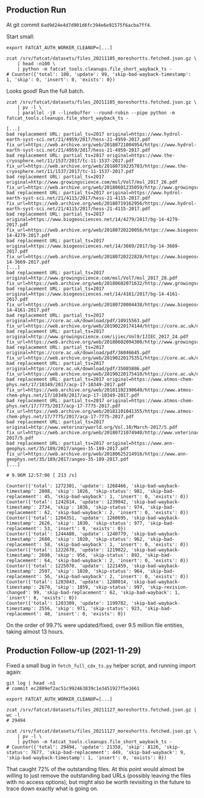 
## Production Run

At git commit `6ad9d24e4d7d901d6fc394e6e91575f6acba7ff4`.

Start small:

    export FATCAT_AUTH_WORKER_CLEANUP=[...]

    zcat /srv/fatcat/datasets/files_20211105_moreshortts.fetched.json.gz \
        | head -n100 \
        | python -m fatcat_tools.cleanups.file_short_wayback_ts -
    # Counter({'total': 100, 'update': 99, 'skip-bad-wayback-timestamp': 1, 'skip': 0, 'insert': 0, 'exists': 0})

Looks good! Run the full batch.

    zcat /srv/fatcat/datasets/files_20211105_moreshortts.fetched.json.gz \
        | pv -l \
        | parallel -j8 --linebuffer --round-robin --pipe python -m fatcat_tools.cleanups.file_short_wayback_ts -

    [...]
    bad replacement URL: partial_ts=2017 original=https://www.hydrol-earth-syst-sci.net/21/4959/2017/hess-21-4959-2017.pdf fix_url=https://web.archive.org/web/20180721004954/https://www.hydrol-earth-syst-sci.net/21/4959/2017/hess-21-4959-2017.pdf
    bad replacement URL: partial_ts=2017 original=https://www.the-cryosphere.net/11/1537/2017/tc-11-1537-2017.pdf fix_url=https://web.archive.org/web/20180719235703/https://www.the-cryosphere.net/11/1537/2017/tc-11-1537-2017.pdf
    bad replacement URL: partial_ts=2017 original=http://www.growingscience.com/msl/Vol7/msl_2017_26.pdf fix_url=https://web.archive.org/web/20180601235059/http://www.growingscience.com/msl/Vol7/msl_2017_26.pdf
    bad replacement URL: partial_ts=2017 original=https://www.hydrol-earth-syst-sci.net/21/4115/2017/hess-21-4115-2017.pdf fix_url=https://web.archive.org/web/20180719162956/https://www.hydrol-earth-syst-sci.net/21/4115/2017/hess-21-4115-2017.pdf
    bad replacement URL: partial_ts=2017 original=https://www.biogeosciences.net/14/4279/2017/bg-14-4279-2017.pdf fix_url=https://web.archive.org/web/20180720220056/https://www.biogeosciences.net/14/4279/2017/bg-14-4279-2017.pdf
    bad replacement URL: partial_ts=2017 original=https://www.biogeosciences.net/14/3669/2017/bg-14-3669-2017.pdf fix_url=https://web.archive.org/web/20180720222828/https://www.biogeosciences.net/14/3669/2017/bg-14-3669-2017.pdf
    [...]
    bad replacement URL: partial_ts=2017 original=http://www.growingscience.com/msl/Vol7/msl_2017_28.pdf fix_url=https://web.archive.org/web/20180602071632/http://www.growingscience.com/msl/Vol7/msl_2017_28.pdf
    bad replacement URL: partial_ts=2017 original=https://www.biogeosciences.net/14/4161/2017/bg-14-4161-2017.pdf fix_url=https://web.archive.org/web/20180720004438/https://www.biogeosciences.net/14/4161/2017/bg-14-4161-2017.pdf
    bad replacement URL: partial_ts=2017 original=https://core.ac.uk/download/pdf/10915563.pdf fix_url=https://web.archive.org/web/20190220174144/https://core.ac.uk/download/pdf/10915563.pdf
    bad replacement URL: partial_ts=2017 original=http://www.growingscience.com/ijiec/Vol9/IJIEC_2017_24.pdf fix_url=https://web.archive.org/web/20180602094300/http://www.growingscience.com/ijiec/Vol9/IJIEC_2017_24.pdf
    bad replacement URL: partial_ts=2017 original=https://core.ac.uk/download/pdf/36046645.pdf fix_url=https://web.archive.org/web/20190220175351/https://core.ac.uk/download/pdf/36046645.pdf
    bad replacement URL: partial_ts=2017 original=https://core.ac.uk/download/pdf/35085886.pdf fix_url=https://web.archive.org/web/20190220175410/https://core.ac.uk/download/pdf/35085886.pdf
    bad replacement URL: partial_ts=2017 original=https://www.atmos-chem-phys.net/17/10349/2017/acp-17-10349-2017.pdf fix_url=https://web.archive.org/web/20181102190649/https://www.atmos-chem-phys.net/17/10349/2017/acp-17-10349-2017.pdf
    bad replacement URL: partial_ts=2017 original=https://www.atmos-chem-phys.net/17/7775/2017/acp-17-7775-2017.pdf fix_url=https://web.archive.org/web/20181101041355/https://www.atmos-chem-phys.net/17/7775/2017/acp-17-7775-2017.pdf
    bad replacement URL: partial_ts=2017 original=http://www.veterinaryworld.org/Vol.10/March-2017/5.pdf fix_url=https://web.archive.org/web/20180721074940/http://www.veterinaryworld.org/Vol.10/March-2017/5.pdf
    bad replacement URL: partial_ts=2017 original=https://www.ann-geophys.net/35/189/2017/angeo-35-189-2017.pdf fix_url=https://web.archive.org/web/20180625214916/https://www.ann-geophys.net/35/189/2017/angeo-35-189-2017.pdf
    [...]

    # 9.96M 12:57:06 [ 213 /s]

    Counter({'total': 1272301, 'update': 1268466, 'skip-bad-wayback-timestamp': 2808, 'skip': 1026, 'skip-status': 981, 'skip-bad-replacement': 45, 'skip-bad-wayback': 1, 'insert': 0, 'exists': 0})
    Counter({'total': 1242814, 'update': 1239042, 'skip-bad-wayback-timestamp': 2734, 'skip': 1036, 'skip-status': 974, 'skip-bad-replacement': 62, 'skip-bad-wayback': 2, 'insert': 0, 'exists': 0})
    Counter({'total': 1264351, 'update': 1260695, 'skip-bad-wayback-timestamp': 2626, 'skip': 1030, 'skip-status': 977, 'skip-bad-replacement': 53, 'insert': 0, 'exists': 0})
    Counter({'total': 1244480, 'update': 1240779, 'skip-bad-wayback-timestamp': 2680, 'skip': 1020, 'skip-status': 962, 'skip-bad-replacement': 58, 'skip-bad-wayback': 1, 'insert': 0, 'exists': 0})
    Counter({'total': 1222678, 'update': 1219022, 'skip-bad-wayback-timestamp': 2698, 'skip': 956, 'skip-status': 892, 'skip-bad-replacement': 64, 'skip-bad-wayback': 2, 'insert': 0, 'exists': 0})
    Counter({'total': 1225078, 'update': 1221459, 'skip-bad-wayback-timestamp': 2597, 'skip': 1020, 'skip-status': 964, 'skip-bad-replacement': 56, 'skip-bad-wayback': 2, 'insert': 0, 'exists': 0})
    Counter({'total': 1283843, 'update': 1280014, 'skip-bad-wayback-timestamp': 2670, 'skip': 1059, 'skip-status': 997, 'skip-revision-changed': 99, 'skip-bad-replacement': 62, 'skip-bad-wayback': 1, 'insert': 0, 'exists': 0})
    Counter({'total': 1203309, 'update': 1199782, 'skip-bad-wayback-timestamp': 2556, 'skip': 971, 'skip-status': 923, 'skip-bad-replacement': 48, 'insert': 0, 'exists': 0})

On the order of 99.7% were updated/fixed, over 9.5 million file entities, taking almost 13 hours.

## Production Follow-up (2021-11-29)

Fixed a small bug in `fetch_full_cdx_ts.py` helper script, and running import
again:

    git log | head -n1
    # commit ec2809ef2ac51c992463839c1e3451927f5e1661

    export FATCAT_AUTH_WORKER_CLEANUP=[...]

    zcat /srv/fatcat/datasets/files_20211127_moreshortts.fetched.json.gz | wc -l
    # 29494

    zcat /srv/fatcat/datasets/files_20211127_moreshortts.fetched.json.gz \
        | pv -l \
        | python -m fatcat_tools.cleanups.file_short_wayback_ts -
    # Counter({'total': 29494, 'update': 21358, 'skip': 8126, 'skip-status': 7677, 'skip-bad-replacement': 449, 'skip-bad-wayback': 9, 'skip-bad-wayback-timestamp': 1, 'insert': 0, 'exists': 0})

That caught 72% of the outstanding files. At this point would almost be willing
to just remove the outstanding bad URLs (possibly leaving the files with no
access options), but might also be worth revisiting in the future to trace down
exactly what is going on.

